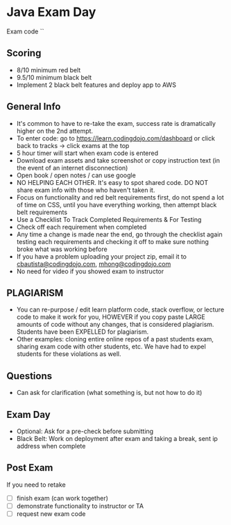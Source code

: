 # Java Exam Day

Exam code ``

## Scoring

- 8/10 minimum red belt
- 9.5/10 minimum black belt
- Implement 2 black belt features and deploy app to AWS

## General Info

- It's common to have to re-take the exam, success rate is dramatically higher on the 2nd attempt.
- To enter code: go to https://learn.codingdojo.com/dashboard or click back to tracks -> click exams at the top
- 5 hour timer will start when exam code is entered
- Download exam assets and take screenshot or copy instruction text (in the event of an internet disconnection)
- Open book / open notes / can use google
- NO HELPING EACH OTHER. It's easy to spot shared code. DO NOT share exam info with those who haven't taken it.
- Focus on functionality and red belt requirements first, do not spend a lot of time on CSS, until you have everything working, then attempt black belt requirements
- Use a Checklist To Track Completed Requirements & For Testing
- Check off each requirement when completed
- Any time a change is made near the end, go through the checklist again testing each requirements and checking it off to make sure nothing broke what was working before
- If you have a problem uploading your project zip, email it to cbautista@codingdojo.com, mhong@codingdojo.com
- No need for video if you showed exam to instructor

## PLAGIARISM

- You can re-purpose / edit learn platform code, stack overflow, or lecture code to make it work for you, HOWEVER if you copy paste LARGE amounts of code without any changes, that is considered plagiarism. Students have been EXPELLED for plagiarism.
- Other examples: cloning entire online repos of a past students exam, sharing exam code with other students, etc. We have had to expel students for these violations as well.

## Questions

- Can ask for clarification (what something is, but not how to do it)

## Exam Day

- Optional: Ask for a pre-check before submitting
- Black Belt: Work on deployment after exam and taking a break, sent ip address when complete

## Post Exam

If you need to retake

- [ ] finish exam (can work together)
- [ ] demonstrate functionality to instructor or TA
- [ ] request new exam code
